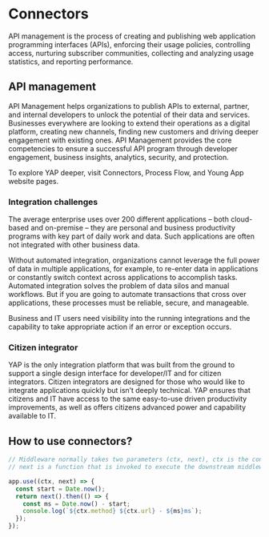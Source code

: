 # Connectors
API management is the process of creating and publishing web application programming interfaces (APIs), enforcing their usage policies, controlling access, nurturing subscriber communities, collecting and analyzing usage statistics, and reporting performance.

## API management
API Management helps organizations to publish APIs to external, partner, and internal developers to unlock the potential of their data and services. Businesses everywhere are looking to extend their operations as a digital platform, creating new channels, finding new customers and driving deeper engagement with existing ones. API Management provides the core competencies to ensure a successful API program through developer engagement, business insights, analytics, security, and protection.

To explore YAP deeper, visit Connectors, Process Flow, and Young App website pages.

### Integration challenges
The average enterprise uses over 200 different applications – both cloud-based and on-premise – they are personal and business productivity programs with key part of daily work and data. Such applications are often not integrated with other business data.

Without automated integration, organizations cannot leverage the full power of data in multiple applications, for example, to re-enter data in applications or constantly switch context across applications to accomplish tasks.
Automated integration solves the problem of data silos and manual workflows. But if you are going to automate transactions that cross over applications, these processes must be reliable, secure, and manageable.

Business and IT users need visibility into the running integrations and the capability to take appropriate action if an error or exception occurs.

### Citizen integrator
YAP is the only integration platform that was built from the ground to support a single design interface for developer/IT and for citizen integrators.
Citizen integrators are designed for those who would like to integrate applications quickly but isn’t deeply technical. 
YAP ensures that citizens and IT have access to the same easy-to-use driven productivity improvements, as well as offers citizens advanced power and capability available to IT.


## How to use connectors?
```js
// Middleware normally takes two parameters (ctx, next), ctx is the context for one request,
// next is a function that is invoked to execute the downstream middleware. It returns a Promise with a then function for running code after completion.

app.use((ctx, next) => {
  const start = Date.now();
  return next().then(() => {
    const ms = Date.now() - start;
    console.log(`${ctx.method} ${ctx.url} - ${ms}ms`);
  });
});
```
